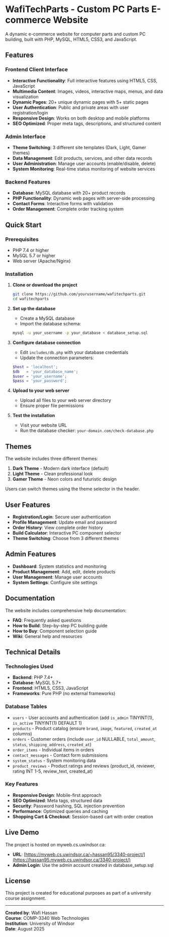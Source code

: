 # WafiTechParts - Custom PC Parts E-commerce Website

A dynamic e-commerce website for computer parts and custom PC building, built with PHP, MySQL, HTML5, CSS3, and JavaScript.

## Features

### Frontend Client Interface
- **Interactive Functionality**: Full interactive features using HTML5, CSS, JavaScript
- **Multimedia Content**: Images, videos, interactive maps, menus, and data visualization
- **Dynamic Pages**: 20+ unique dynamic pages with 5+ static pages
- **User Authentication**: Public and private areas with user registration/login
- **Responsive Design**: Works on both desktop and mobile platforms
- **SEO Optimized**: Proper meta tags, descriptions, and structured content

### Admin Interface
- **Theme Switching**: 3 different site templates (Dark, Light, Gamer themes)
- **Data Management**: Edit products, services, and other data records
- **User Administration**: Manage user accounts (enable/disable, delete)
- **System Monitoring**: Real-time status monitoring of website services

### Backend Features
- **Database**: MySQL database with 20+ product records
- **PHP Functionality**: Dynamic web pages with server-side processing
- **Contact Forms**: Interactive forms with validation
- **Order Management**: Complete order tracking system


## Quick Start

### Prerequisites
- PHP 7.4 or higher
- MySQL 5.7 or higher
- Web server (Apache/Nginx)

### Installation

1. **Clone or download the project**
   ```bash
   git clone https://github.com/yourusername/wafitechparts.git
   cd wafitechparts
   ```

2. **Set up the database**
   - Create a MySQL database
   - Import the database schema:
   ```bash
   mysql -u your_username -p your_database < database_setup.sql
   ```

3. **Configure database connection**
   - Edit `includes/db.php` with your database credentials
   - Update the connection parameters:
   ```php
   $host = 'localhost';
   $db   = 'your_database_name';
   $user = 'your_username';
   $pass = 'your_password';
   ```

4. **Upload to your web server**
   - Upload all files to your web server directory
   - Ensure proper file permissions

5. **Test the installation**
   - Visit your website URL
   - Run the database checker: `your-domain.com/check-database.php`

## Themes

The website includes three different themes:

1. **Dark Theme** - Modern dark interface (default)
2. **Light Theme** - Clean professional look
3. **Gamer Theme** - Neon colors and futuristic design

Users can switch themes using the theme selector in the header.

## User Features

- **Registration/Login**: Secure user authentication
- **Profile Management**: Update email and password
- **Order History**: View complete order history
- **Build Calculator**: Interactive PC component selector
- **Theme Switching**: Choose from 3 different themes

## Admin Features

- **Dashboard**: System statistics and monitoring
- **Product Management**: Add, edit, delete products
- **User Management**: Manage user accounts
- **System Settings**: Configure site settings

## Documentation

The website includes comprehensive help documentation:

- **FAQ**: Frequently asked questions
- **How to Build**: Step-by-step PC building guide
- **How to Buy**: Component selection guide
- **Wiki**: General help and resources

## Technical Details

### Technologies Used
- **Backend**: PHP 7.4+
- **Database**: MySQL 5.7+
- **Frontend**: HTML5, CSS3, JavaScript
- **Frameworks**: Pure PHP (no external frameworks)

### Database Tables
- `users` - User accounts and authentication (add `is_admin` TINYINT(1), `is_active` TINYINT(1) DEFAULT 1)
- `products` - Product catalog (ensure `brand`, `image`, `featured`, `created_at` columns)
- `orders` - Customer orders (include `user_id` NULLABLE, `total_amount`, `status`, `shipping_address`, `created_at`)
- `order_items` - Individual items in orders
- `contact_messages` - Contact form submissions
- `system_status` - System monitoring data
- `product_reviews` - Product ratings and reviews (product_id, reviewer, rating INT 1-5, review_text, created_at)

### Key Features
- **Responsive Design**: Mobile-first approach
- **SEO Optimized**: Meta tags, structured data
- **Security**: Password hashing, SQL injection prevention
- **Performance**: Optimized queries and caching
- **Shopping Cart & Checkout**: Session-based cart with order creation

## Live Demo

The project is hosted on myweb.cs.uwindsor.ca:
- **URL**: [https://myweb.cs.uwindsor.ca/~hassan95/3340-project/](https://hassan95.myweb.cs.uwindsor.ca/3340-project/)
- **Admin Login**: Use the admin account created in database_setup.sql

## License

This project is created for educational purposes as part of a university course assignment.

---

**Created by**: Wafi Hassan  
**Course**: COMP-3340 Web Technologies  
**Institution**: University of Windsor  
**Date**: August 2025 
